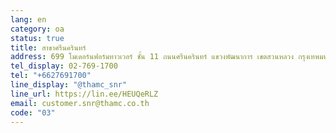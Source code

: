 ```yaml
---
lang: en
category: oa
status: true
title: สาขาศรีนครินทร์
address: 699 โมเดอร์นฟอร์มทาวเวอร์ ชั้น 11 ถนนศรีนครินทร์ แขวงพัฒนาการ เขตสวนหลวง กรุงเทพมหานคร 10250
tel_display: 02-769-1700
tel: "+6627691700"
line_display: "@thamc_snr"
line_url: https://lin.ee/HEUQeRLZ
email: customer.snr@thamc.co.th
code: "03"
---
```


